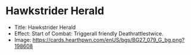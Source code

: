 # Hawkstrider Herald
- Title:  Hawkstrider Herald
- Effect:  Start of Combat: Triggerall friendly Deathrattlestwice.
- Image:  https://cards.hearthpwn.com/enUS/bgs/BG27_079_G_bg.png?198608
